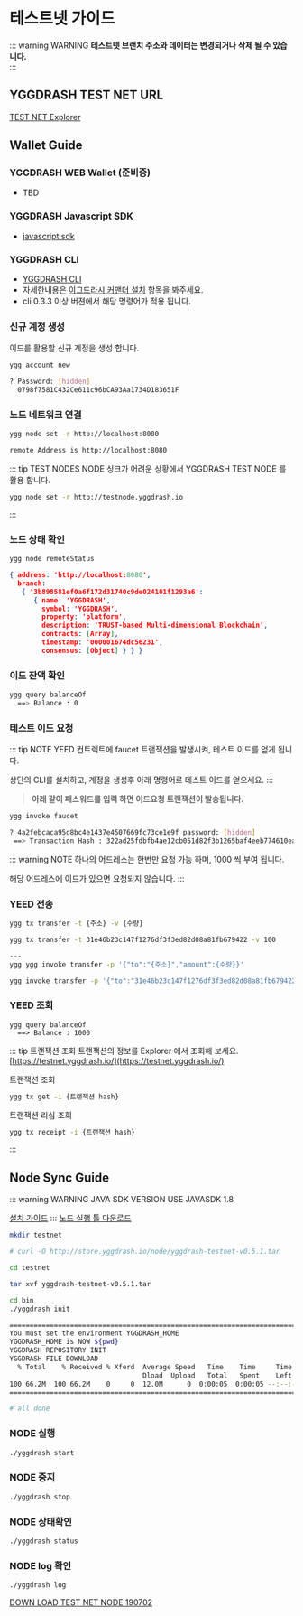 # 테스트넷 가이드
::: warning WARNING
**테스트넷 브랜치 주소와 데이터는 변경되거나 삭제 될 수 있습니다.**   
:::


## YGGDRASH TEST NET URL 
[TEST NET Explorer](https://testnet.yggdrash.io)

## Wallet Guide
### YGGDRASH WEB Wallet (준비중)
- TBD

### YGGDRASH Javascript SDK
- [javascript sdk](https://github.com/yggdrash/yggdrash-sdk-js)


### YGGDRASH CLI
- [YGGDRASH CLI](https://github.com/yggdrash/yggdrash-cli)
- 자세한내용은 [이그드라시 커맨더 설치](installation.md#이그드라시-커맨더-설치) 항목을 봐주세요.
- cli 0.3.3 이상 버젼에서 해당 명령어가 적용 됩니다.
  
### 신규 계정 생성
이드를 활용할 신규 계정을 생성 합니다.

```bash
ygg account new

? Password: [hidden]
  0798f7581C432Ce611c96bCA93Aa1734D183651F

```

### 노드 네트워크 연결
```bash
ygg node set -r http://localhost:8080

remote Address is http://localhost:8080
```

::: tip TEST NODES
NODE 싱크가 어려운 상황에서 YGGDRASH TEST NODE 를 활용 합니다.

```bash
ygg node set -r http://testnode.yggdrash.io
```


:::


### 노드 상태 확인
```bash
ygg node remoteStatus

```

```json
{ address: 'http://localhost:8080',
  branch:
   { '3b898581ef0a6f172d31740c9de024101f1293a6':
      { name: 'YGGDRASH',
        symbol: 'YGGDRASH',
        property: 'platform',
        description: 'TRUST-based Multi-dimensional Blockchain',
        contracts: [Array],
        timestamp: '000001674dc56231',
        consensus: [Object] } } }
```

### 이드 잔액 확인
```bash
ygg query balanceOf
  ==> Balance : 0
```

### 테스트 이드 요청
::: tip NOTE
YEED 컨트렉트에 faucet 트랜잭션을 발생시켜, 테스트 이드를 얻게 됩니다.

상단의 CLI를 설치하고, 계정을 생성후 아래 명령어로 테스트 이드를 얻으세요. 
:::

>**아래 같이 패스워드를 입력 하면 이드요청 트랜잭션이 발송됩니다.**
```bash
ygg invoke faucet

? 4a2febcaca95d8bc4e1437e4507669fc73ce1e9f password: [hidden]
 ==> Transaction Hash : 322ad25fdbfb4ae12cb051d82f3b1265baf4eeb774610ead5db3fb678366e067
```

::: warning NOTE
하나의 어드레스는 한번만 요청 가능 하며, 1000 씩 부여 됩니다.

해당 어드레스에 이드가 있으면 요청되지 않습니다.
:::


### YEED 전송
```bash
ygg tx transfer -t {주소} -v {수량}

ygg tx transfer -t 31e46b23c147f1276df3f3ed82d08a81fb679422 -v 100

---
ygg ygg invoke transfer -p '{"to":"{주소}","amount":{수량}}'

ygg invoke transfer -p '{"to":"31e46b23c147f1276df3f3ed82d08a81fb679422","amount":100}'
```

### YEED 조회
```$bash
ygg query balanceOf
  ==> Balance : 1000
```

::: tip 트랜잭션 조회 
트랜잭션의 정보를 Explorer 에서 조회해 보세요.
[https://testnet.yggdrash.io/](https://testnet.yggdrash.io/)

트랜잭션 조회
```bash
ygg tx get -i {트랜잭션 hash}
```

트랜잭션 리십 조회
```bash
ygg tx receipt -i {트랜잭션 hash}
```


:::

## Node Sync Guide
::: warning  WARNING JAVA SDK VERSION 
USE JAVASDK 1.8 

[설치 가이드](installation.md#install-java)
:::
[노드 실행 툴 다운로드](http://store.yggdrash.io/node/yggdrash-testnet-v0.5.1.tar)

```bash
mkdir testnet

# curl -O http://store.yggdrash.io/node/yggdrash-testnet-v0.5.1.tar

cd testnet

tar xvf yggdrash-testnet-v0.5.1.tar

cd bin
./yggdrash init

================================================================================
You must set the environment YGGDRASH_HOME
YGGDRASH_HOME is NOW ${pwd}
YGGDRASH REPOSITORY INIT
YGGDRASH FILE DOWNLOAD
  % Total    % Received % Xferd  Average Speed   Time    Time     Time  Current
                                 Dload  Upload   Total   Spent    Left  Speed
100 66.2M  100 66.2M    0     0  12.0M      0  0:00:05  0:00:05 --:--:-- 13.2M
================================================================================

# all done
```

### NODE 실행
```bash
./yggdrash start
```

### NODE 중지
```bash
./yggdrash stop

```

### NODE 상태확인
```bash
./yggdrash status
```


### NODE log 확인
```bash
./yggdrash log
```


[DOWN LOAD TEST NET NODE 190702](http://store.yggdrash.io/node/v0.5.0-190702/yggdrash-node.jar)


